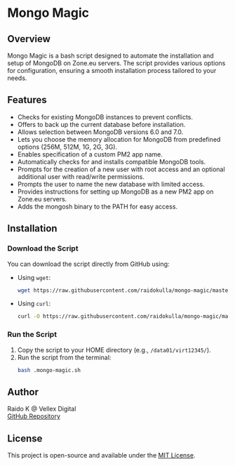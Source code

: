 # Mongo Magic

## Overview
Mongo Magic is a bash script designed to automate the installation and setup of MongoDB on Zone.eu servers. The script provides various options for configuration, ensuring a smooth installation process tailored to your needs.

## Features
- Checks for existing MongoDB instances to prevent conflicts.
- Offers to back up the current database before installation.
- Allows selection between MongoDB versions 6.0 and 7.0.
- Lets you choose the memory allocation for MongoDB from predefined options (256M, 512M, 1G, 2G, 3G).
- Enables specification of a custom PM2 app name.
- Automatically checks for and installs compatible MongoDB tools.
- Prompts for the creation of a new user with root access and an optional additional user with read/write permissions.
- Prompts the user to name the new database with limited access.
- Provides instructions for setting up MongoDB as a new PM2 app on Zone.eu servers.
- Adds the mongosh binary to the PATH for easy access.

## Installation

### Download the Script
You can download the script directly from GitHub using:

- Using `wget`:
  ```bash
  wget https://raw.githubusercontent.com/raidokulla/mongo-magic/master/.mongo-magic.sh
  ```

- Using `curl`:
  ```bash
  curl -O https://raw.githubusercontent.com/raidokulla/mongo-magic/master/.mongo-magic.sh
  ```

### Run the Script
1. Copy the script to your HOME directory (e.g., `/data01/virt12345/`).
2. Run the script from the terminal:
   ```bash
   bash .mongo-magic.sh
   ```

## Author
Raido K @ Vellex Digital  
[GitHub Repository](https://github.com/raidokulla/mongo-magic)

## License
This project is open-source and available under the [MIT License](LICENSE).